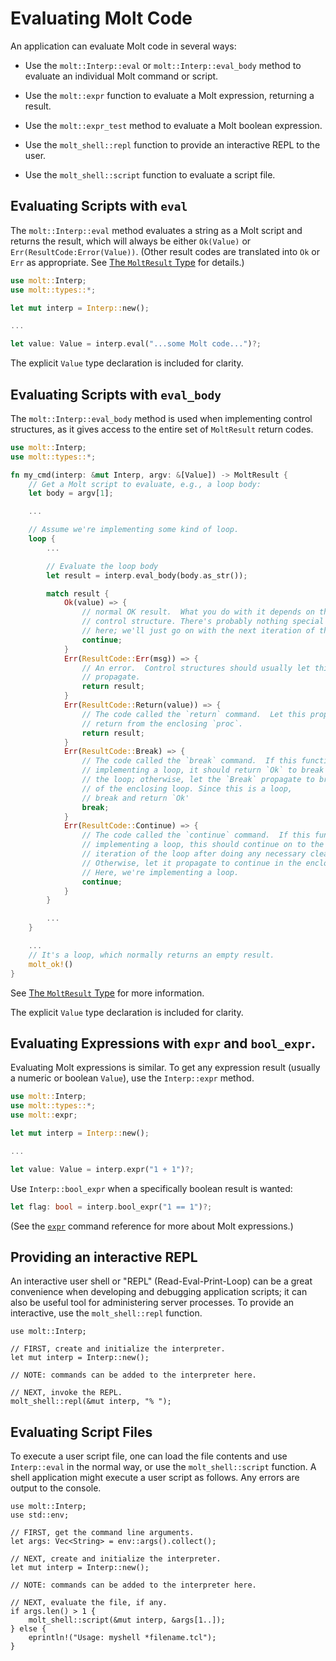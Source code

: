# Evaluating Molt Code

An application can evaluate Molt code in several ways:

* Use the `molt::Interp::eval` or `molt::Interp::eval_body` method to evaluate an
  individual Molt command or script.

* Use the `molt::expr` function to evaluate a Molt expression, returning a result.

* Use the `molt::expr_test` method to evaluate a Molt boolean expression.

* Use the `molt_shell::repl` function to provide an interactive REPL to the user.

* Use the `molt_shell::script` function to evaluate a script file.

## Evaluating Scripts with `eval`

The `molt::Interp::eval` method evaluates a string as a Molt script and returns the result,
which will always be either `Ok(Value)` or `Err(ResultCode:Error(Value))`. (Other result
codes are translated into `Ok` or `Err` as appropriate.  See
[The `MoltResult` Type](./molt_result.md) for details.)

```rust
use molt::Interp;
use molt::types::*;

let mut interp = Interp::new();

...

let value: Value = interp.eval("...some Molt code...")?;
```

The explicit `Value` type declaration is included for clarity.

## Evaluating Scripts with `eval_body`

The `molt::Interp::eval_body` method is used when implementing control structures, as it
gives access to the entire set of `MoltResult` return codes.  

```rust
use molt::Interp;
use molt::types::*;

fn my_cmd(interp: &mut Interp, argv: &[Value]) -> MoltResult {
    // Get a Molt script to evaluate, e.g., a loop body:
    let body = argv[1];

    ...

    // Assume we're implementing some kind of loop.
    loop {
        ...

        // Evaluate the loop body
        let result = interp.eval_body(body.as_str());

        match result {
            Ok(value) => {
                // normal OK result.  What you do with it depends on the
                // control structure. There's probably nothing special to do
                // here; we'll just go on with the next iteration of the loop.
                continue;
            }
            Err(ResultCode::Err(msg)) => {
                // An error.  Control structures should usually let this
                // propagate.
                return result;
            }
            Err(ResultCode::Return(value)) => {
                // The code called the `return` command.  Let this propagate to
                // return from the enclosing `proc`.
                return result;
            }
            Err(ResultCode::Break) => {
                // The code called the `break` command.  If this function is
                // implementing a loop, it should return `Ok` to break out of
                // the loop; otherwise, let the `Break` propagate to break out
                // of the enclosing loop. Since this is a loop,  
                // break and return `Ok'
                break;
            }
            Err(ResultCode::Continue) => {
                // The code called the `continue` command.  If this function is
                // implementing a loop, this should continue on to the next
                // iteration of the loop after doing any necessary clean-up.  
                // Otherwise, let it propagate to continue in the enclosing loop.
                // Here, we're implementing a loop.
                continue;
            }
        }

        ...
    }

    ...
    // It's a loop, which normally returns an empty result.
    molt_ok!()
}
```

See [The `MoltResult` Type](./molt_result.md) for more information.

The explicit `Value` type declaration is included for clarity.

## Evaluating Expressions with `expr` and `bool_expr`.

Evaluating Molt expressions is similar.  To get any expression result (usually a
numeric or boolean `Value`), use the `Interp::expr` method.

```rust
use molt::Interp;
use molt::types::*;
use molt::expr;

let mut interp = Interp::new();

...

let value: Value = interp.expr("1 + 1")?;
```

Use `Interp::bool_expr` when a specifically boolean result is wanted:

```rust
let flag: bool = interp.bool_expr("1 == 1")?;
```

(See the [`expr`](../ref/expr.md) command reference for more about Molt expressions.)

## Providing an interactive REPL

An interactive user shell or "REPL" (Read-Eval-Print-Loop) can be a great convenience
when developing and debugging application scripts; it can also be useful tool for
administering server processes.  To provide an interactive, use
the `molt_shell::repl` function.

```
use molt::Interp;

// FIRST, create and initialize the interpreter.
let mut interp = Interp::new();

// NOTE: commands can be added to the interpreter here.

// NEXT, invoke the REPL.
molt_shell::repl(&mut interp, "% ");
```

## Evaluating Script Files

To execute a user script file, one can load the file contents and use `Interp::eval` in
the normal way, or use the `molt_shell::script` function.  A shell application might
execute a user script as follows.  Any errors are output to the console.

```
use molt::Interp;
use std::env;

// FIRST, get the command line arguments.
let args: Vec<String> = env::args().collect();

// NEXT, create and initialize the interpreter.
let mut interp = Interp::new();

// NOTE: commands can be added to the interpreter here.

// NEXT, evaluate the file, if any.
if args.len() > 1 {
    molt_shell::script(&mut interp, &args[1..]);
} else {
    eprintln!("Usage: myshell *filename.tcl");
}
```
